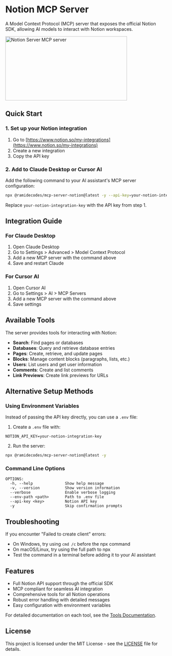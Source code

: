 # Notion MCP Server

A Model Context Protocol (MCP) server that exposes the official Notion SDK, allowing AI models to interact with Notion workspaces.

<a href="https://glama.ai/mcp/servers/bjc5iac7gt">
  <img width="380" height="200" src="https://glama.ai/mcp/servers/bjc5iac7gt/badge" alt="Notion Server MCP server" />
</a>

## Quick Start

### 1. Set up your Notion integration

1. Go to [https://www.notion.so/my-integrations](https://www.notion.so/my-integrations)
2. Create a new integration
3. Copy the API key

### 2. Add to Claude Desktop or Cursor AI

Add the following command to your AI assistant's MCP server configuration:

```bash
npx @ramidecodes/mcp-server-notion@latest -y --api-key=your-notion-integration-key
```

Replace `your-notion-integration-key` with the API key from step 1.

## Integration Guide

### For Claude Desktop

1. Open Claude Desktop
2. Go to Settings > Advanced > Model Context Protocol
3. Add a new MCP server with the command above
4. Save and restart Claude

### For Cursor AI

1. Open Cursor AI
2. Go to Settings > AI > MCP Servers
3. Add a new MCP server with the command above
4. Save settings

## Available Tools

The server provides tools for interacting with Notion:

- **Search**: Find pages or databases
- **Databases**: Query and retrieve database entries
- **Pages**: Create, retrieve, and update pages
- **Blocks**: Manage content blocks (paragraphs, lists, etc.)
- **Users**: List users and get user information
- **Comments**: Create and list comments
- **Link Previews**: Create link previews for URLs

## Alternative Setup Methods

### Using Environment Variables

Instead of passing the API key directly, you can use a `.env` file:

1. Create a `.env` file with:

```
NOTION_API_KEY=your-notion-integration-key
```

2. Run the server:

```bash
npx @ramidecodes/mcp-server-notion@latest -y
```

### Command Line Options

```
OPTIONS:
  -h, --help              Show help message
  -v, --version           Show version information
  --verbose               Enable verbose logging
  --env-path <path>       Path to .env file
  --api-key <key>         Notion API key
  -y                      Skip confirmation prompts
```

## Troubleshooting

If you encounter "Failed to create client" errors:

- On Windows, try using `cmd /c` before the npx command
- On macOS/Linux, try using the full path to npx
- Test the command in a terminal before adding it to your AI assistant

## Features

- Full Notion API support through the official SDK
- MCP compliant for seamless AI integration
- Comprehensive tools for all Notion operations
- Robust error handling with detailed messages
- Easy configuration with environment variables

For detailed documentation on each tool, see the [Tools Documentation](docs/TOOLS.md).

## License

This project is licensed under the MIT License - see the [LICENSE](LICENSE) file for details.
